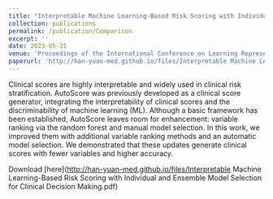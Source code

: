 ```yaml
---
title: "Interpretable Machine Learning-Based Risk Scoring with Individual and Ensemble Model Selection for Clinical Decision Making"
collection: publications
permalink: /publication/Comparison
excerpt: ''
date: 2023-05-31
venue: 'Proceedings of the International Conference on Learning Representations (Tiny Paper Track)'
paperurl: 'http://han-yuan-med.github.io/files/Interpretable Machine Learning-Based Risk Scoring with Individual and Ensemble Model Selection for Clinical Decision Making.pdf'
---
```

Clinical scores are highly interpretable and widely used in clinical risk stratification. AutoScore was previously developed as a clinical score generator, integrating the interpretability of clinical scores and the discriminability of machine learning (ML). Although a basic framework has been established, AutoScore leaves room for enhancement: variable ranking via the random forest and manual model selection. In this work, we improved them with additional variable ranking methods and an automatic model selection. We demonstrated that these updates generate clinical scores with fewer variables and higher accuracy.

Download [here](http://han-yuan-med.github.io/files/Interpretable Machine Learning-Based Risk Scoring with Individual and Ensemble Model Selection for Clinical Decision Making.pdf)
